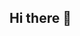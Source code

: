 ## Hi there 👋

<!--
**allekl29/allekl29** is a ✨ _special_ ✨ repository because its `README.md` (this file) appears on your GitHub profile.

Here are some ideas to get you started:

- 🔭 I’m currently working on a Masters in Analytics from Georgia Institute of Technology.
- 🌱 I’m currently learning statistics and python.
- 👯 I’m looking to collaborate on projects to help me learn analtyics coding.
- 🤔 I’m looking for help with probably everythign in the next year.
- 💬 Ask me about surface finsihing or running marathons...those are my current areas of expertise!
- 📫 How to reach me: via Github?
- ⚡ Fun fact: I have six kids and still have a six pack!  
-->
